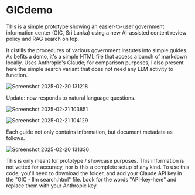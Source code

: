 # GICdemo

This is a simple prototype showing an easier-to-user government information center (GIC, Sri Lanka) using a new AI-assisted content review policy and RAG search on top. 

It distills the procedures of various government instutes into simple guides. As befits a demo, it's a simple HTML file that access a bunch of markdown locally. Uses Anthropic's Claude; for comparison purposes, I also present here the simple search variant that does not need any LLM activity to function. 

![Screenshot 2025-02-20 131218](https://github.com/user-attachments/assets/a579eb5b-c636-4819-8cc6-c78a134a051c)

Update: now responds to natural language questions.

![Screenshot 2025-02-21 103851](https://github.com/user-attachments/assets/ced89e1d-cae8-4556-960b-cb51b786b9bf)

![Screenshot 2025-02-21 104129](https://github.com/user-attachments/assets/e5d8cf79-e99e-496f-8132-24109a72e9ab)

Each guide not only contains information, but document metadata as follows.

![Screenshot 2025-02-20 131336](https://github.com/user-attachments/assets/2d8791da-a062-4899-9f43-32e1debed0e2)

This is only meant for prototype / showcase purposes. This information is not vetted for accuracy, nor is this a complete setup of any kind. To use this code, you'll need to download the folder, and add your Claude API key in the "GIC - llm search.html" file. Look for the words "API-key-here" and replace them with your Anthropic key. 
